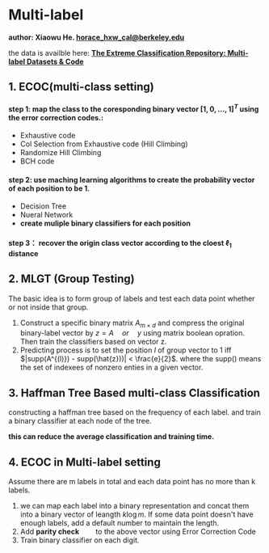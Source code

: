 # Multi-label
**author: Xiaowu He. horace_hxw_cal@berkeley.edu**

the data is availble here: **[The Extreme Classification Repository: Multi-label Datasets & Code](http://manikvarma.org/downloads/XC/XMLRepository.html)**

## 1. ECOC(multi-class setting)
#### step 1: map the class to the coresponding **binary** vector $[1,0,...,1]^T$ using the error correction codes.:
- Exhaustive code
- Col Selection from Exhaustive code (Hill Climbing)
- Randomize Hill Climbing
- BCH code

#### step 2: use maching learning algorithms to create the probability vector of each position to be 1.
- Decision Tree
- Nueral Network
- **create muliple binary classifiers for each position**

#### step 3： recover the origin class vector according to the cloest $\ell_1$ distance

## 2. MLGT (Group Testing)
The basic idea is to form group of labels and test each data point whether or not inside that group.
1. Construct  a specific binary matrix $A_{m\times d}$ and compress the original binary-label vector by $z = A \quad or \quad  y$ using matrix boolean opration. Then train the classifiers based on vector z.
2. Predicting process is to set the position $l$ of group vector to 1 iff $|supp(A^{(l)}) - supp(\hat{z}))| < \frac{e}{2}$. where the supp() means the set of indexees of nonzero enties in a given vector.

## 3. Haffman Tree Based multi-class Classification
constructing a haffman tree based on the frequency of each label. and train a binary classifier at each node of the tree.

**this can reduce the average classification and training time.**

## 4. ECOC in Multi-label setting
Assume there are m labels in total and each data point has no more than k labels.
1. we can map each label into a binary representation and concat them into a binary vector of leangth $k\log m$. If some data point doesn't have enough labels, add a default number to maintain the length.
2. Add **parity check**`    ` to the above vector using Error Correction Code
2. Train binary classifier on each digit.

